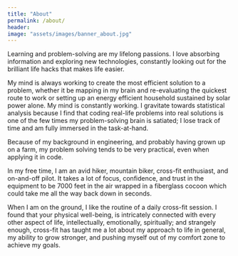 ```yaml
---
title: "About"
permalink: /about/
header:
image: "assets/images/banner_about.jpg"
---
```

Learning and problem-solving are my lifelong passions. I love absorbing information and exploring new technologies, constantly looking out for the brilliant life hacks that makes life easier.

My mind is always working to create the most efficient solution to a problem, whether it be mapping in my brain and re-evaluating the quickest route to work or setting up an energy efficient household sustained by solar power alone. My mind is constantly working. I gravitate towards statistical analysis because I find that coding real-life problems into real solutions is one of the few times my problem-solving brain is satiated; I lose track of time and am fully immersed in the task-at-hand.

Because of my background in engineering, and probably having grown up on a farm, my problem solving tends to be very practical, even when applying it in code.

In my free time, I am an avid hiker, mountain biker, cross-fit enthusiast, and on-and-off pilot. It takes a lot of focus, confidence, and trust in the equipment to be 7000 feet in the air wrapped in a fiberglass cocoon which could take me all the way back down in seconds.

When I am on the ground, I like the routine of a daily cross-fit session. I found that your physical well-being, is intricately connected with every other aspect of life, intellectually, emotionally, spiritually; and strangely enough, cross-fit has taught me a lot about my approach to life in general, my ability to grow stronger, and pushing myself out of my comfort zone to achieve my goals.
